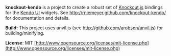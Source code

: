 **knockout-kendo** is a project to create a robust set of [Knockout.js](http://knockoutjs.com/) bindings for the [Kendo UI](http://kendoui.com/) widgets. See http://rniemeyer.github.com/knockout-kendo/ for documentation and details.

**Build:** This project uses anvil.js (see http://github.com/arobson/anvil.js) for building/minifying.

**License**: MIT [http://www.opensource.org/licenses/mit-license.php](http://www.opensource.org/licenses/mit-license.php)